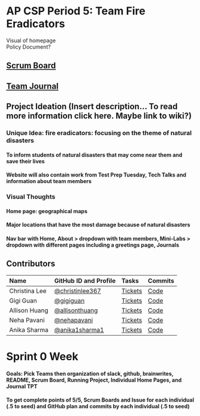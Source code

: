 # AP CSP Period 5: Team Fire Eradicators
Visual of homepage<br>
Policy Document?<br>
## [Scrum Board](https://github.com/christinlee367/n225_fire_eradicators/projects/1)
## [Team Journal](https://docs.google.com/presentation/d/1DApdo31H95xfT2xFg8UQQlewpzwJxkxVgRRZPVxQS9U/edit?usp=sharing)

## Project Ideation (Insert description... To read more information click here. Maybe link to wiki?)

### Unique Idea: fire eradicators: focusing on the theme of natural disasters
#### To inform students of natural disasters that may come near them and save their lives
#### Website will also contain work from Test Prep Tuesday, Tech Talks and information about team members

### Visual Thoughts
#### Home page: geographical maps
#### Major locations that have the most damage because of natural disasters
#### Nav bar with Home, About > dropdown with team members, Mini-Labs > dropdown with different pages including a greetings page, Journals

## Contributors
| Name | GitHub ID and Profile | Tasks | Commits |
|:-----|:----------------------|:------|:--------|
| Christina Lee | [@christinlee367](https://github.com/christinlee367) | [Tickets](https://github.com/christinlee367/n225_fire_eradicators/issues/assigned/christinlee367) |[Code](https://github.com/anika1sharma1/n225_FireEradicatorsTheSequel/commits?author=christinlee367)
| Gigi Guan | [@gigiguan](https://github.com/gigiguan) | [Tickets](https://github.com/christinlee367/n225_fire_eradicators/issues/assigned/gigiguan) |[Code](https://github.com/anika1sharma1/n225_FireEradicatorsTheSequel/commits?author=gigiguan)
| Allison Huang | [@allisonthuang](https://github.com/allisonthuang) | [Tickets](https://github.com/christinlee367/n225_fire_eradicators/issues/assigned/allisonthuang) |[Code](https://github.com/anika1sharma1/n225_FireEradicatorsTheSequel/commits?author=allisonthuang)
| Neha Pavani | [@nehapavani](https://github.com/nehapavani) | [Tickets](https://github.com/christinlee367/n225_fire_eradicators/issues/assigned/nehapavani) |[Code](https://github.com/anika1sharma1/n225_FireEradicatorsTheSequel/commits?author=nehapavani)
| Anika Sharma | [@anika1sharma1](https://github.com/anika1sharma1) | [Tickets](https://github.com/christinlee367/n225_fire_eradicators/issues/assigned/anika1sharma1) |[Code](https://github.com/anika1sharma1/n225_FireEradicatorsTheSequel/commits?author=anika1sharma1)

# Sprint 0 Week  
#### Goals: Pick Teams then organization of slack, github, brainwrites, README, Scrum Board, Running Project, Individual Home Pages, and Journal TPT
#### To get complete points of 5/5, Scrum Boards and Issue for each individual (.5 to seed) and GitHub plan and commits by each individual (.5 to seed)
